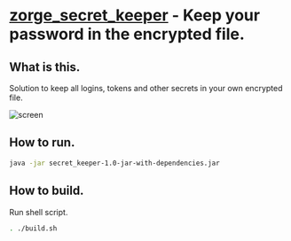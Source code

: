 # [zorge_secret_keeper](https://github.com/nar314/zorge_secret_keeper) - Keep your password in the encrypted file.

## What is this.

Solution to keep all logins, tokens and other secrets in your own encrypted file.

![screen](https://github.com/user-attachments/assets/2bbf9a86-6767-4005-8246-8ce5cb4b65ed)


## How to run.

```sh
java -jar secret_keeper-1.0-jar-with-dependencies.jar
```

## How to build.
Run shell script.

```sh
. ./build.sh
```

